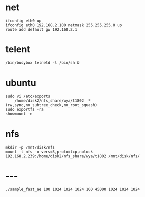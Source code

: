 # net
    ifconfig eth0 up
    ifconfig eth0 192.168.2.100 netmask 255.255.255.0 up
    route add default gw 192.168.2.1
# telent
    /bin/busybox telnetd -l /bin/sh &
# ubuntu 
    sudo vi /etc/exports 
        /home/disk2/nfs_share/wya/t1802  *(rw,sync,no_subtree_check,no_root_squash)
    sudo exportfs -ra
    showmount -e
# nfs
    mkdir -p /mnt/disk/nfs
    mount -t nfs -o vers=3,proto=tcp,nolock 192.168.2.239:/home/disk2/nfs_share/wya/t1802 /mnt/disk/nfs/

# ---    
    ./sample_fast_ae 100 1024 1024 1024 100 45000 1024 1024 1024
